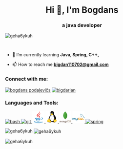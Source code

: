 <h1 align="center">Hi 👋, I'm Bogdans</h1>
<h3 align="center">a java developer</h3>

<p align="left"> <img src="https://komarev.com/ghpvc/?username=geha6ykuh&label=Profile%20views&color=0e75b6&style=flat" alt="geha6ykuh" /> </p>

<p align="left"> <a href="https://twitter.com/" target="blank"><img src="https://img.shields.io/twitter/follow/?logo=twitter&style=for-the-badge" alt="" /></a> </p>

- 🌱 I’m currently learning **Java, Spring, C++,**

- 📫 How to reach me **bigdan110702@gmail.com**

<h3 align="left">Connect with me:</h3>
<p align="left">
<a href="https://linkedin.com/in/bogdans podaļevičs" target="blank"><img align="center" src="https://raw.githubusercontent.com/rahuldkjain/github-profile-readme-generator/master/src/images/icons/Social/linked-in-alt.svg" alt="bogdans podaļevičs" height="30" width="40" /></a>
<a href="https://www.leetcode.com/bigdarian" target="blank"><img align="center" src="https://raw.githubusercontent.com/rahuldkjain/github-profile-readme-generator/master/src/images/icons/Social/leet-code.svg" alt="bigdarian" height="30" width="40" /></a>
</p>

<h3 align="left">Languages and Tools:</h3>
<p align="left"> <a href="https://www.gnu.org/software/bash/" target="_blank" rel="noreferrer"> <img src="https://www.vectorlogo.zone/logos/gnu_bash/gnu_bash-icon.svg" alt="bash" width="40" height="40"/> </a> <a href="https://git-scm.com/" target="_blank" rel="noreferrer"> <img src="https://www.vectorlogo.zone/logos/git-scm/git-scm-icon.svg" alt="git" width="40" height="40"/> </a> <a href="https://www.java.com" target="_blank" rel="noreferrer"> <img src="https://raw.githubusercontent.com/devicons/devicon/master/icons/java/java-original.svg" alt="java" width="40" height="40"/> </a> <a href="https://www.linux.org/" target="_blank" rel="noreferrer"> <img src="https://raw.githubusercontent.com/devicons/devicon/master/icons/linux/linux-original.svg" alt="linux" width="40" height="40"/> </a> <a href="https://www.mongodb.com/" target="_blank" rel="noreferrer"> <img src="https://raw.githubusercontent.com/devicons/devicon/master/icons/mongodb/mongodb-original-wordmark.svg" alt="mongodb" width="40" height="40"/> </a> <a href="https://www.mysql.com/" target="_blank" rel="noreferrer"> <img src="https://raw.githubusercontent.com/devicons/devicon/master/icons/mysql/mysql-original-wordmark.svg" alt="mysql" width="40" height="40"/> </a> <a href="https://spring.io/" target="_blank" rel="noreferrer"> <img src="https://www.vectorlogo.zone/logos/springio/springio-icon.svg" alt="spring" width="40" height="40"/> </a> </p>

<p><img align="left" src="https://github-readme-stats.vercel.app/api/top-langs?username=geha6ykuh&show_icons=true&locale=en&layout=compact" alt="geha6ykuh" /></p>

<p>&nbsp;<img align="center" src="https://github-readme-stats.vercel.app/api?username=geha6ykuh&show_icons=true&locale=en" alt="geha6ykuh" /></p>

<p><img align="center" src="https://github-readme-streak-stats.herokuapp.com/?user=geha6ykuh&" alt="geha6ykuh" /></p>
